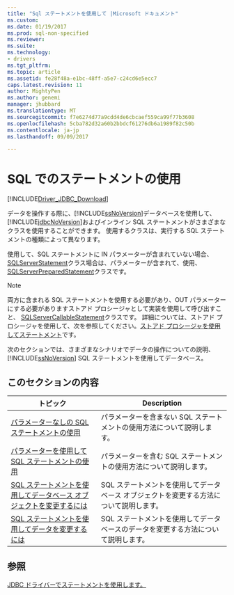 ```yaml
---
title: "Sql ステートメントを使用して |Microsoft ドキュメント"
ms.custom: 
ms.date: 01/19/2017
ms.prod: sql-non-specified
ms.reviewer: 
ms.suite: 
ms.technology:
- drivers
ms.tgt_pltfrm: 
ms.topic: article
ms.assetid: fe28f48a-e1bc-48ff-a5e7-c24cd6e5ecc7
caps.latest.revision: 11
author: MightyPen
ms.author: genemi
manager: jhubbard
ms.translationtype: MT
ms.sourcegitcommit: f7e6274d77a9cdd4de6cbcaef559ca99f77b3608
ms.openlocfilehash: 5cba782d32a60b2bbdcf61276db6a1989f82c50b
ms.contentlocale: ja-jp
ms.lasthandoff: 09/09/2017

---
```

# <a name="using-statements-with-sql"></a>SQL でのステートメントの使用
[!INCLUDE[Driver_JDBC_Download](../../includes/driver_jdbc_download.md)]

  データを操作する際に、[!INCLUDE[ssNoVersion](../../includes/ssnoversion_md.md)]データベースを使用して、[!INCLUDE[jdbcNoVersion](../../includes/jdbcnoversion_md.md)]およびインライン SQL ステートメントがさまざまなクラスを使用することができます。 使用するクラスは、実行する SQL ステートメントの種類によって異なります。  
  
 使用して、SQL ステートメントに IN パラメーターが含まれていない場合、 [SQLServerStatement](../../connect/jdbc/reference/sqlserverstatement-class.md)クラス場合は、パラメーターが含まれて、使用、 [SQLServerPreparedStatement](../../connect/jdbc/reference/sqlserverpreparedstatement-class.md)クラスです。  
  
> [!NOTE]  
>  両方に含まれる SQL ステートメントを使用する必要があり、OUT パラメーターにする必要がありますストアド プロシージャとして実装を使用して呼び出すこと、 [SQLServerCallableStatement](../../connect/jdbc/reference/sqlservercallablestatement-class.md)クラスです。 詳細については、ストアド プロシージャを使用して、次を参照してください。[ストアド プロシージャを使用してステートメント](../../connect/jdbc/using-statements-with-stored-procedures.md)です。  
  
 次のセクションでは、さまざまなシナリオでデータの操作についての説明、 [!INCLUDE[ssNoVersion](../../includes/ssnoversion_md.md)] SQL ステートメントを使用してデータベース。  
  
## <a name="in-this-section"></a>このセクションの内容  
  
|トピック|Description|  
|-----------|-----------------|  
|[パラメーターなしの SQL ステートメントの使用](../../connect/jdbc/using-an-sql-statement-with-no-parameters.md)|パラメーターを含まない SQL ステートメントの使用方法について説明します。|  
|[パラメーターを使用して SQL ステートメントの使用](../../connect/jdbc/using-an-sql-statement-with-parameters.md)|パラメーターを含む SQL ステートメントの使用方法について説明します。|  
|[SQL ステートメントを使用してデータベース オブジェクトを変更するには](../../connect/jdbc/using-an-sql-statement-to-modify-database-objects.md)|SQL ステートメントを使用してデータベース オブジェクトを変更する方法について説明します。|  
|[SQL ステートメントを使用してデータを変更するには](../../connect/jdbc/using-an-sql-statement-to-modify-data.md)|SQL ステートメントを使用してデータベースのデータを変更する方法について説明します。|  
  
## <a name="see-also"></a>参照  
 [JDBC ドライバーでステートメントを使用します。](../../connect/jdbc/using-statements-with-the-jdbc-driver.md)  
  
  

